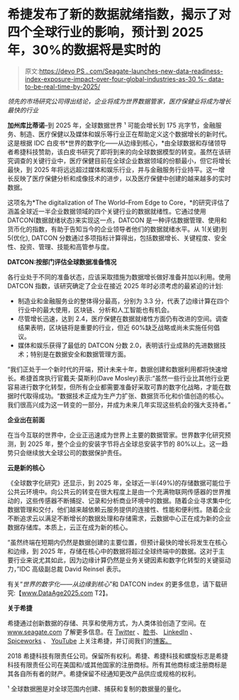 # 希捷发布了新的数据就绪指数，揭示了对四个全球行业的影响，预计到 2025 年，30%的数据将是实时的

> 原文:[https://devo PS . com/Seagate-launches-new-data-readiness-index-exposure-impact-over-four-global-industries-as-30 %- data-to-be-real-time-by-2025/](https://devops.com/seagate-launches-new-data-readiness-index-revealing-impact-across-four-global-industries-as-30-percent-of-data-forecasted-to-be-real-time-by-2025/)

*领先的市场研究公司得出结论，企业将成为世界数据管家，医疗保健业将成为增长最快的行业*

**加州库比蒂诺**–到 2025 年，全球数据世界 ¹ 可能会增长到 175 兆字节，金融服务、制造、医疗保健以及媒体和娱乐等行业正在帮助定义这个数据增长的新时代。这是根据 IDC 白皮书*世界的数字化——从边缘到核心，*由全球数据和存储领导者希捷科技赞助，该白皮书研究了即将到来的向全球数据模型的转变。虽然在该研究调查的关键行业中，医疗保健目前在全球企业数据领域的份额最小，但它将增长最快，到 2025 年将远远超过媒体和娱乐行业，并与金融服务行业持平。这一增长反映了医疗保健分析和成像技术的进步，以及医疗保健中创建的越来越多的实时数据。

这项名为*The digitalization of The World–From Edge to Core，*的研究评估了涵盖全球近一半企业数据领域的四个关键行业的数据就绪性。它通过使用 DATCON(数据就绪状态)来实现这一点，DATCON 是一种评估数据管理、使用和货币化的指数，有助于告知当今的企业领导者他们的数据就绪水平。从 1(关键)到 5(优化), DATCON 分数通过多项指标计算得出，包括数据增长、关键程度、安全性、投资、管理、技能和高管参与度。

**DATCON:按部门评估全球数据准备情况**

各行业处于不同的准备状态，应该采取措施为数据增长做好准备并加以利用。使用 DATCON 指数，该研究确定了企业在接近 2025 年时必须考虑的最紧迫的计划:

*   制造业和金融服务业的整体得分最高，分别为 3.3 分，代表了边缘计算在四个行业中的最大使用，区块链、分析和人工智能也有机会。
*   尽管增长迅速，达到 2.4，医疗保健在数据就绪性方面仍有改进的空间。调查结果表明，区块链将是重要的行业，但近 60%缺乏战略或尚未实施任何倡议。
*   媒体和娱乐获得了最低的 DATCON 分数 2.0，表明该行业成熟的先进数据技术；特别是在数据安全和数据管理方面。

“我们正处于一个新时代的开端，预计未来十年，数据创建和数据利用都将快速增长。希捷首席执行官戴夫·莫斯利(Dave Mosley)表示:“虽然一些行业比其他行业更容易进行数字化转型，但所有企业都需要准备好采取可靠的数字化战略，才能在数据时代取得成功。“数据技术正成为生产力扩张、数据货币化和价值创造的核心。我们很高兴成为这一转变的一部分，并成为未来几年实现这些机会的强大支持者。”

**企业出在前面**

在当今互联的世界中，企业正迅速成为世界上主要的数据管家。世界数字化研究预测，到 2025 年，整个企业的安装字节将占全球总安装字节的 80%以上。这一趋势只会继续放大全球公司的数据保护责任。

**云是新的核心**

《全球数字化研究》还显示，到 2025 年，全球近一半(49%)的存储数据可能位于公共云环境中。向公共云的转变在很大程度上是由一个充满物联网传感器的世界推动的，这些传感器不断捕捉、记录和分析商业环境中的数据。随着企业寻求集中化数据管理和交付，他们越来越依赖云服务提供的连接性、性能和便利性。随着企业不断追求云以满足不断增长的数据处理和存储需求，云数据中心正在成为新的企业数据存储库。本质上，云正在成为新的核心。

“虽然终端在短期内仍然是数据创建的主要位置，但预计最快的增长将发生在核心和边缘，到 2025 年，存储在核心中的数据将超过全球终端中的数据。这对于主要行业来说尤其如此，因为边缘计算仍然是业务关键因素和数字化转型的关键驱动力，”IDC 高级副总裁 David Reinsel 表示。

有关“*世界的数字化——从边缘到核心*”和 DATCON index 的更多信息，请下载研究:【www.DataAge2025.com T2】。

**关于希捷**

希捷通过创新数据的存储、共享和使用方式，为人类体验创造了空间。在 www.seagate.com 了解更多信息。在 [Twitter](https://www.twitter.com/seagate) 、[脸书](https://www.facebook.com/seagate)、 [LinkedIn](https://www.linkedin.com/company/seagate-technology) 、 [Spiceworks](http://community.spiceworks.com/pages/seagate) 、 [YouTube](https://www.youtube.com/user/SeagateTechnology) 上关注希捷，并订阅我们的[博客。](http://blog.seagate.com/)

2018 希捷科技有限责任公司。保留所有权利。希捷、希捷科技和螺旋标志是希捷科技有限责任公司在美国和/或其他国家的注册商标。所有其他商标或注册商标是其各自所有者的财产。希捷保留不经通知更改产品供应或规格的权利。

¹ 全球数据圈是对全球范围内创建、捕获和复制的数据量的量化。